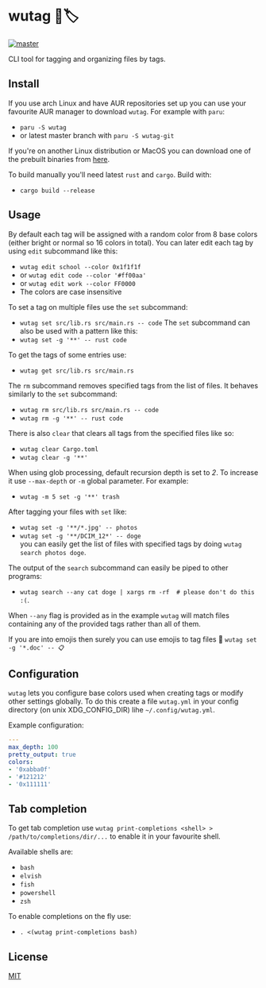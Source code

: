 # wutag 🔱🏷️ 
[![master](https://github.com/vv9k/wutag/actions/workflows/master.yml/badge.svg)](https://github.com/vv9k/wutag/actions/workflows/master.yml)

CLI tool for tagging and organizing files by tags.

## Install

If you use arch Linux and have AUR repositories set up you can use your favourite AUR manager to download `wutag`. For example with `paru`:
 - `paru -S wutag`
 - or latest master branch with `paru -S wutag-git`

If you're on another Linux distribution or MacOS you can download one of the prebuilt binaries from [here](https://github.com/vv9k/wutag/releases).

To build manually you'll need latest `rust` and `cargo`. Build with:
 - `cargo build --release`

## Usage

By default each tag will be assigned with a random color from 8 base colors (either bright or normal so 16 colors in total). You can later edit each tag by using `edit` subcommand like this:
 - `wutag edit school --color 0x1f1f1f`
 - or `wutag edit code --color '#ff00aa'`
 - or `wutag edit work --color FF0000`
 - The colors are case insensitive

To set a tag on multiple files use the `set` subcommand:
 - `wutag set src/lib.rs src/main.rs -- code`
The `set` subcommand can also be used with a pattern like this:
 - `wutag set -g '**' -- rust code`

To get the tags of some entries use:
 - `wutag get src/lib.rs src/main.rs`

The `rm` subcommand removes specified tags from the list of files. It behaves similarly to the `set` subcommand:
 - `wutag rm src/lib.rs src/main.rs -- code`
 - `wutag rm -g '**' -- rust code`

There is also `clear` that clears all tags from the specified files like so:
 - `wutag clear Cargo.toml`
 - `wutag clear -g '**'`

When using glob processing, default recursion depth is set to *2*. To increase it use `--max-depth` or `-m` global parameter. For example:
 - `wutag -m 5 set -g '**' trash`

After tagging your files with `set` like:
 - `wutag set -g '**/*.jpg' -- photos`
 - `wutag set -g '**/DCIM_12*' -- doge`  
you can easily get the list of files with specified tags by doing `wutag search photos doge`. 

The output of the `search` subcommand can easily be piped to other programs:
 - `wutag search --any cat doge | xargs rm -rf  # please don't do this :(`. 

When `--any` flag is provided as in the example `wutag` will match files containing any of the provided tags rather than all of them.

If you are into emojis then surely you can use emojis to tag files 🙂 ```wutag set -g '*.doc' -- 📋```

## Configuration

`wutag` lets you configure base colors used when creating tags or modify other settings globally. To do this create a file `wutag.yml` in your config directory (on unix XDG_CONFIG_DIR) lihe `~/.config/wutag.yml`.

Example configuration:
```yaml
---
max_depth: 100
pretty_output: true
colors:
- '0xabba0f'
- '#121212'
- '0x111111'
```

## Tab completion

To get tab completion use `wutag print-completions <shell> > /path/to/completions/dir/...` to enable it in your favourite shell.  

Available shells are:
 - `bash`
 - `elvish`
 - `fish`
 - `powershell`
 - `zsh`

 To enable completions on the fly use:
 - `. <(wutag print-completions bash)`


## License
[MIT](https://github.com/vv9k/wutag/blob/master/LICENSE)
